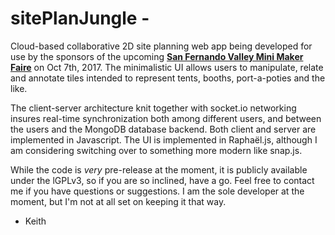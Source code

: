 # sitePlanJungle - 

Cloud-based collaborative 2D site planning web app being developed for use by the sponsors of the upcoming 
[__San Fernando Valley Mini Maker Faire__](https://www.makerfaire.la/) on Oct 7th, 2017.  The minimalistic 
UI allows users to manipulate, relate and annotate tiles intended to represent tents, booths, port-a-poties 
and the like.  

The client-server architecture knit together with socket.io networking insures real-time synchronization both 
among different users, and between the users and the MongoDB database backend.  Both client and server are 
implemented in Javascript.  The UI is implemented in Raphaël.js, although I am considering switching 
over to something more modern like snap.js.

While the code is *very* pre-release at the moment, it is publicly available under the lGPLv3, so if you are
so inclined, have a go.  Feel free to contact me if you have questions or suggestions.  I am the sole 
developer at the moment, but I'm not at all set on keeping it that way.

- Keith
